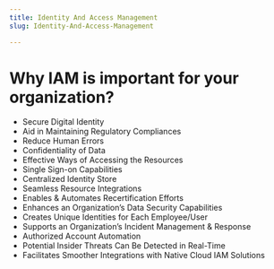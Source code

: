 ```yaml
---
title: Identity And Access Management 
slug: Identity-And-Access-Management 

---
```


#  Why IAM is important for your organization? 

- Secure Digital Identity
- Aid in Maintaining Regulatory Compliances
- Reduce Human Errors
- Confidentiality of Data
- Effective Ways of Accessing the Resources 
- Single Sign-on Capabilities 
- Centralized Identity Store
- Seamless Resource Integrations
- Enables & Automates Recertification Efforts
- Enhances an Organization’s Data Security Capabilities
- Creates Unique Identities for Each Employee/User
- Supports an Organization’s Incident Management & Response
- Authorized Account Automation
- Potential Insider Threats Can Be Detected in Real-Time
- Facilitates Smoother Integrations with Native Cloud IAM Solutions 





